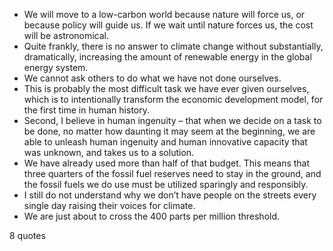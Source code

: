  - We will move to a low-carbon world because nature will force us, or because policy will guide us. If we wait until nature forces us, the cost will be astronomical.
 - Quite frankly, there is no answer to climate change without substantially, dramatically, increasing the amount of renewable energy in the global energy system.
 - We cannot ask others to do what we have not done ourselves.
 - This is probably the most difficult task we have ever given ourselves, which is to intentionally transform the economic development model, for the first time in human history.
 - Second, I believe in human ingenuity – that when we decide on a task to be done, no matter how daunting it may seem at the beginning, we are able to unleash human ingenuity and human innovative capacity that was unknown, and takes us to a solution.
 - We have already used more than half of that budget. This means that three quarters of the fossil fuel reserves need to stay in the ground, and the fossil fuels we do use must be utilized sparingly and responsibly.
 - I still do not understand why we don’t have people on the streets every single day raising their voices for climate.
 - We are just about to cross the 400 parts per million threshold.

8 quotes